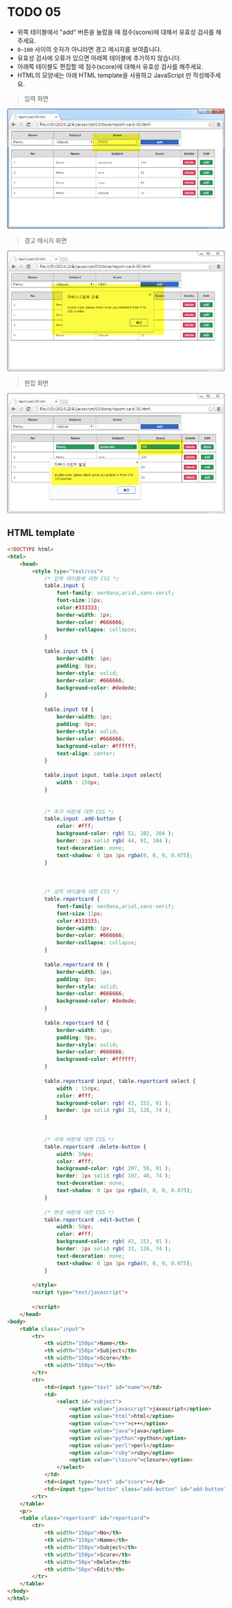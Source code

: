 ﻿TODO 05
========

* 위쪽 테이블에서 "add" 버튼을 눌렀을 때 점수(score)에 대해서 유효성 검사를 해주세요.
* `0~100` 사이의 숫자가 아니라면 경고 메시지를 보여줍니다.
* 유효성 검사에 오류가 있으면 아래쪽 테이블에 추가하지 않습니다.
* 아래쪽 테이블도 편집할 때 점수(score)에 대해서 유효성 검사를 해주세요. 
* HTML의 모양새는 아래 HTML template을 사용하고 JavaScript 만 작성해주세요.


> 입력 화면


![TODO05](https://raw.githubusercontent.com/lightsh/jsstudy/master/03/todo/images/todo_05.png)


> 경고 메시지 화면

![TODO05](https://raw.githubusercontent.com/lightsh/jsstudy/master/03/todo/images/todo_05_alert.png)


> 편집 화면

![TODO05](https://raw.githubusercontent.com/lightsh/jsstudy/master/03/todo/images/todo_05_edit.png)


## HTML template

```html
<!DOCTYPE html> 
<html>
	<head>
		<style type="text/css">
			/* 입력 테이블에 대한 CSS */
			table.input {
				font-family: verdana,arial,sans-serif;
				font-size:11px;
				color:#333333;
				border-width: 1px;
				border-color: #666666;
				border-collapse: collapse;				
			}
			
			table.input th {
				border-width: 1px;
				padding: 8px;
				border-style: solid;
				border-color: #666666;
				background-color: #dedede;				
			}
			
			table.input td {
				border-width: 1px;
				padding: 0px;
				border-style: solid;
				border-color: #666666;
				background-color: #ffffff;
				text-align: center;
			}	
			
			table.input input, table.input select{
				width : 150px;
			}	
		
			
			/* 추가 버튼에 대한 CSS */
			table.input .add-button {
				color: #fff;
				background-color: rgb( 51, 102, 204 );
				border: 1px solid rgb( 44, 91, 104 );	
				text-decoration: none;
				text-shadow: 0 1px 1px rgba(0, 0, 0, 0.075);				
			}
			
			
			
			/* 성적 테이블에 대한 CSS */
			table.reportcard {
				font-family: verdana,arial,sans-serif;
				font-size:11px;
				color:#333333;
				border-width: 1px;
				border-color: #666666;
				border-collapse: collapse;				
			}
			
			table.reportcard th {
				border-width: 1px;
				padding: 8px;
				border-style: solid;
				border-color: #666666;
				background-color: #dedede;				
			}
			
			table.reportcard td {
				border-width: 1px;
				padding: 8px;
				border-style: solid;
				border-color: #666666;
				background-color: #ffffff;
			}
			
			table.reportcard input, table.reportcard select {
				width : 150px;
				color: #fff;
				background-color: rgb( 43, 153, 91 );
				border: 1px solid rgb( 33, 126, 74 );				
			}	
			
			
			/* 삭제 버튼에 대한 CSS */
			table.reportcard .delete-button {
				width: 50px;
				color: #fff;
				background-color: rgb( 207, 56, 91 );
				border: 1px solid rgb( 187, 40, 74 );
				text-decoration: none;
				text-shadow: 0 1px 1px rgba(0, 0, 0, 0.075);				
			}			
				
			/* 변경 버튼에 대한 CSS */
			table.reportcard .edit-button {
				width: 50px;
				color: #fff;
				background-color: rgb( 43, 153, 91 );
				border: 1px solid rgb( 33, 126, 74 );
				text-decoration: none;
				text-shadow: 0 1px 1px rgba(0, 0, 0, 0.075);				
			}	
			
		</style>
		<script type="text/javascript">	
			
		</script>
	</head>
<body>               
	<table class="input">
		<tr> 
			<th width="150px">Name</th>
			<th width="150px">Subject</th>
			<th width="150px">Score</th>
			<th width="150px"></th>
		</tr>
		<tr> 
			<td><input type="text" id="name"></td>
			<td>
				<select id="subject">
					<option value="javascript">javascript</option>
					<option value="html">html</option>
					<option value="c++">c++</option>
					<option value="java">java</option>
					<option value="python">python</option>
					<option value="perl">perl</option>
					<option value="ruby">ruby</option>
					<option value="closure">closure</option>
				</select>
			</td>
			<td><input type="text" id="score"></td>
			<td><input type="button" class="add-button" id="add-button" value="add"></td>
		</tr>		
	</table> 
	<p/>
	<table class="reportcard" id="reportcard">
		<tr> 
			<th width="150px">No</th>
			<th width="150px">Name</th>
			<th width="150px">Subject</th>
			<th width="150px">Score</th>
			<th width="50px">Delete</th>
			<th width="50px">Edit</th>
		</tr>	
	</table>  
</body>
</html>
```




